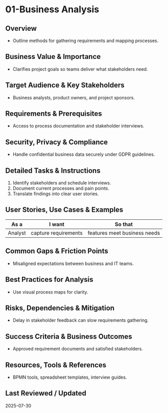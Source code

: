 # 01-Business Analysis

## Overview
- Outline methods for gathering requirements and mapping processes.

## Business Value & Importance
- Clarifies project goals so teams deliver what stakeholders need.

## Target Audience & Key Stakeholders
- Business analysts, product owners, and project sponsors.

## Requirements & Prerequisites
- Access to process documentation and stakeholder interviews.

## Security, Privacy & Compliance
- Handle confidential business data securely under GDPR guidelines.

## Detailed Tasks & Instructions
1. Identify stakeholders and schedule interviews.
2. Document current processes and pain points.
3. Translate findings into clear user stories.

## User Stories, Use Cases & Examples
| As a | I want | So that |
|------|--------|---------|
| Analyst | capture requirements | features meet business needs |

## Common Gaps & Friction Points
- Misaligned expectations between business and IT teams.

## Best Practices for Analysis
- Use visual process maps for clarity.

## Risks, Dependencies & Mitigation
- Delay in stakeholder feedback can slow requirements gathering.

## Success Criteria & Business Outcomes
- Approved requirement documents and satisfied stakeholders.

## Resources, Tools & References
- BPMN tools, spreadsheet templates, interview guides.

## Last Reviewed / Updated
2025-07-30

